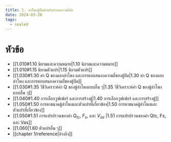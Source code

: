 ```yaml
---
title: 1. ลำโพงตู้ปิดสำหรับระบบความถี่ต่ำ
date: 2024-03-20
tags:
  - sealed
---
```

# หัวข้อ
- [[1.010#1.10 นิยามและความหมาย|1.10 นิยามและความหมาย]]
- [[1.010#1.15 นิยามตัวแปร|1.15 นิยามตัวแปร]]
- [[1.030#1.30 ค่า Q ของดอกลำโพง และการตอบสนองความถี่ของตู้ปิด|1.30 ค่า Q ของดอกลำโพง และการตอบสนองความถี่ของตู้ปิด]]
- [[1.030#1.35 วิธีวิเคราะห์ค่า Q ของตู้ลำโพงแบบอื่น ๆ|1.35 วิธีวิเคราะห์ค่า Q ของตู้ลำโพงแบบอื่น ๆ]]
- [[1.040#1.40 การเลือกวูฟเฟอร์ และการสร้างตู้|1.40 การเลือกวูฟเฟอร์ และการสร้างตู้]]
- [[1.050#1.50 การหาขนาดตู้ลำโพงและตัวแปรที่เกี่ยวข้อง|1.50 การหาขนาดตู้ลำโพงและตัวแปรที่เกี่ยวข้อง]]
- [[1.050#1.51 การแปรปรวนของค่า $Q_{tc}$, $F_s$, และ $V_{as}$ |1.51 การแปรปรวนของค่า Qtc, Fs, และ Vas]]
- [[1.060|1.60 ตัวแปรอื่น ๆ]]
- [[chapter 1/reference|อ้างอิง]]



